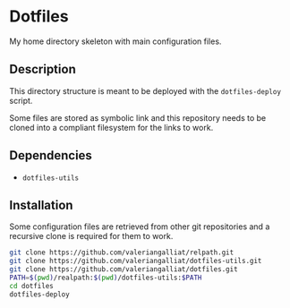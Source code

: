 Dotfiles
========

My home directory skeleton with main configuration files.

Description
-----------

This directory structure is meant to be deployed with the `dotfiles-deploy`
script.

Some files are stored as symbolic link and this repository needs to be cloned
into a compliant filesystem for the links to work.

Dependencies
------------

- `dotfiles-utils`

Installation
------------

Some configuration files are retrieved from other git repositories and
a recursive clone is required for them to work.

```sh
git clone https://github.com/valeriangalliat/relpath.git
git clone https://github.com/valeriangalliat/dotfiles-utils.git
git clone https://github.com/valeriangalliat/dotfiles.git
PATH=$(pwd)/realpath:$(pwd)/dotfiles-utils:$PATH
cd dotfiles
dotfiles-deploy
```
